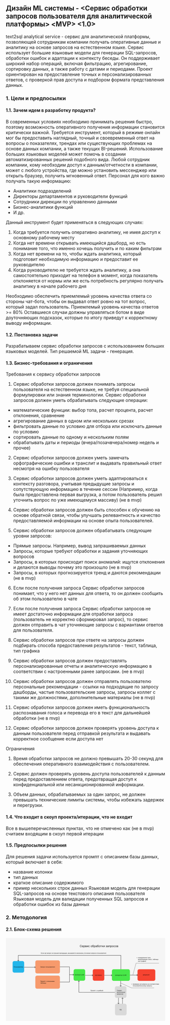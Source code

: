 ## Дизайн ML системы - \<Сервис обработки запросов пользователя для аналитической платформы\> \<MVP\> \<1.0\>

text2sql analytical service - сервис для аналитической платформы, позволяющей сотрудникам компании получать оперативные данные и аналитику на основе запросов на естественном языке. Сервис использует большие языковые модели для генерации SQL-запросов, обработки ошибок и адаптации к контексту беседы. Он поддерживает широкий набор операций, включая фильтрацию, агрегирование, сортировку данных, а также работу с датами и периодами. Проект ориентирован на предоставление точных и персонализированных ответов, с проверкой прав доступа и подбором формата представления данных.

### 1. Цели и предпосылки 
#### 1.1. Зачем идем в разработку продукта?  

В современных условиях необходимо принимать решения быстро, поэтому возможность оперативного получения информации становится критически важной.
Требуется инструмент, который в режиме онлайн мог бы предоставить наглядный, точный и своевременный ответ на вопросы о показателях, трендах или существующих проблемах на основе данных компании, а также текущих BI-решений. Использование больших языковых моделей может помочь в создании автоматизированных решений подобного вида. 
Любой сотрудник компании, кому необходим доступ к данным/отчетности в компании, может с любого устройства, где можно установить мессенджер или открыть браузер, получить мгновенный ответ.
Персонал для кого важно получать такую информацию:

- Аналитики подразделений
- Директоры департаментов и руководители функций
- Сотрудники дирекции по управлению данными
- Бизнес-аналитики функций
- И др.

Данный инструмент будет применяться в следующих случаях:

1. Когда требуется получить оперативно аналитику, не имея доступ к основному рабочему месту
2. Когда нет времени открывать имеющийся дашборд, но есть понимание того, что именно хочешь получить и по каким фильтрам
3. Когда нет времени на то, чтобы ждать аналитика, который подготовит необходимую информацию и предоставит ее руководителю
4. Когда руководителю не требуется ждать аналитику, а она самостоятельно приходит на телефон в момент, когда показатель отклоняется от нормы или же есть потребность регулярно получать аналитику в начале рабочего дня

Необходимо обеспечить приемлемый уровень качества ответа со стороны чат-бота, чтобы он выдавал ответ ровно на тот вопрос, который задал пользователь. Приемлемый уровень качества ответов >= 80%
Оставшиеся случаи должны управляться ботом в виде доуточняющих подсказок, которые по итогу приведут к корректному выводу информации.

#### 1.2. Постановка задачи  

Разрабатываем сервис обработки запросов с использованием больших языковых моделей. Тип решаемой ML задачи - генерация.

#### 1.3. Бизнес-требования и ограничения  

Требования к сервису обработки запросов


1. Сервис обработки запросов должен понимать запросы пользователя на естественном языке, не требуя специальной формулировки или знания терминологии. Сервис обработки запросов должен уметь обрабатывать следующие операции:

- математические функции: выбор топа, расчет процента,  расчет отклонения, cравнение
- агрегирование данных в одном или нескольких срезах
- фильтровать данные по условию для отбора или исключать данные по условию
- сортировать данные по одному и нескольким полям
- обрабатывать даты и периоды (вчера/позачвчера/номер недель и прочее)

2. Сервис обработки запросов должен уметь замечать орфографические ошибки и транслит и выдавать правильный ответ несмотря на ошибку пользователя 

3. Сервис обработки запросов должен уметь адаптироваться к контексту разговора, учитывая предыдущие запросы и сопутствующую информацию в течение сессии (Например, когда была предоставлена первая выгрузка, а потом пользователь решил уточнить вопрос по уже имеющемуся массиву) (не в mvp)
4. Сервис обработки запросов  должен быть способен к обучению на основе обратной связи, чтобы улучшать релевантность и качество предоставляемой информации на основе опыта пользователей. 
5. Сервис обработки запросов должен обрабатывать следующие уровни запросов:

- Прямые запросы. Например, вывод запрашиваемых данных 
- Запросы, которые требуют обработки и задания уточняющих вопросов
- Запросы, в которых происходит поиск аномалий: ищутся отклонения и делаются выводы почему это произошло (не в mvp)
- Запросы, в которых прогнозируется тренд и даются рекомендации (не в mvp)
6. Если  после получения запроса Сервис обработки запросов понимает, что у него нет данных для ответа, то он должен сообщить об этом пользователю в чате

7. Если  после получения запроса Сервис обработки запросов не имеет достаточно информации для отработки запроса (пользователь не корректно сформировал запрос), то сервис должен отправить в чат уточняющие запросы с вариантами ответов для пользователя. 

8. Сервис обработки запросов при ответе на запросы  должен подбирать способа предоставления результатов - текст, таблица, тип графика 

9. Сервис обработки запросов должен предоставлять персонализированные отчеты и аналитическую информацию в соответствии с настроенными ранее запросами. (не в mvp)

10. Сервис обработки запросов должен отправлять пользователю персональные рекомендации - ссылки на подходящие по запросу дашборды, частые пользовательские запросы, запросы коллег с такими же должностями, дополнительные материалы (не в mvp)

11. Сервис обработки запросов должен иметь функциональность распознавания голоса и перевода его в текст для дальнейшей обработки (не в mvp)

12. Сервис обработки запросов должен проверять уровень доступа к данным пользователя перед отправкой результата и выдавать корректное сообщение если доступа нет

Ограничения

1. Время обработки запросов не должно превышать 20-30 секунд для обеспечения оперативного взаимодействия с пользователем.

2. Сервис должен проверять уровень доступа пользователей к данным перед предоставлением ответа, предотвращая доступ к конфиденциальной или несанкционированной информации.

3. Объем данных, обрабатываемых за один запрос, не должен превышать технические лимиты системы, чтобы избежать задержек и перегрузки.


#### 1.4. Что входит в скоуп проекта/итерации, что не входит   

Все в вышеперечисленных пунктах, что не отмечено как (не в mvp) считаем входящим в скоуп первой итерации

#### 1.5. Предпосылки решения  

Для решения задачи используется промпт с описанием базы данных, который включает в себя:
 - название колонки
 - тип данных
 - краткое описание содержимого
 - пример нескольких строк данных
Языковая модель для генерации SQL-запросов на основе текстового описания пользователя
Языковая модель для валидации полученных SQL запросов и обработки ошибок из базы данных  

### 2. Методология   

#### 2.1. Блок-схема решения  
  
![scheme](images/query-processing-service-scheme-v3.png)
